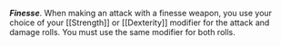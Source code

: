 ***Finesse***. When making an attack with a finesse weapon, you use your choice of your [[Strength]] or [[Dexterity]] modifier for the attack and damage rolls. You must use the same modifier for both rolls.
